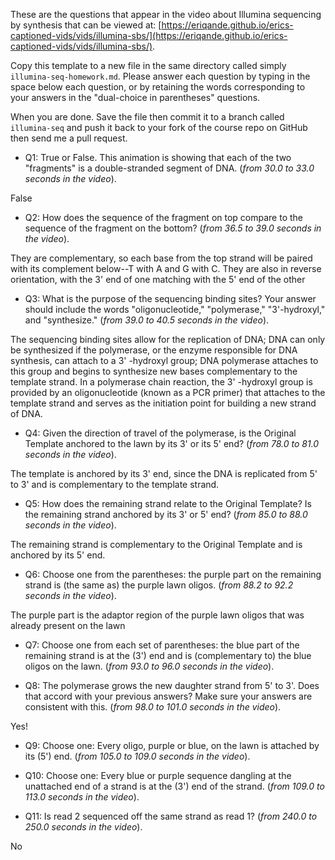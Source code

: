 

These are the questions that appear in the video about Illumina sequencing by synthesis that
can be viewed at: [https://eriqande.github.io/erics-captioned-vids/vids/illumina-sbs/](https://eriqande.github.io/erics-captioned-vids/vids/illumina-sbs/).

Copy this template to a new file in the same directory called simply
`illumina-seq-homework.md`.  Please answer each question by typing in the space below each question, or by retaining the words corresponding to
your answers in the "dual-choice in parentheses" questions.

When you are done.  Save the file then commit it
to a branch called `illumina-seq` and push it back to your
fork of the course repo on GitHub then send me a pull request.



* Q1: True or False. This animation is showing that each of the two "fragments" is a double-stranded segment of DNA. (_from 30.0 to 33.0 seconds in the video_).

False

* Q2: How does the sequence of the fragment on top compare to the sequence of the fragment on the bottom? (_from 36.5 to 39.0 seconds in the video_).

They are complementary, so each base from the top strand will be paired with its complement below--T with A and G with C. They are also in reverse orientation, with the 3' end of one matching with the 5' end of the other

* Q3: What is the purpose of the sequencing binding sites? Your answer should include the words "oligonucleotide," "polymerase," "3'-hydroxyl," and "synthesize." (_from 39.0 to 40.5 seconds in the video_).

The sequencing binding sites allow for the replication of DNA; DNA can only be synthesized if the polymerase, or the enzyme responsible for DNA synthesis, can attach to a 3' -hydroxyl group; DNA polymerase attaches to this group and begins to synthesize new bases complementary to the template strand. In a polymerase chain reaction, the 3' -hydroxyl group is provided by an oligonucleotide (known as a PCR primer) that attaches to the template strand and serves as the initiation point for building a new strand of DNA.

* Q4: Given the direction of travel of the polymerase, is the Original Template anchored to the lawn by its 3' or its 5' end? (_from 78.0 to 81.0 seconds in the video_).

The template is anchored by its 3' end, since the DNA is replicated from 5' to 3' and is complementary to the template strand.

* Q5: How does the remaining strand relate to the Original Template? Is the remaining strand anchored by its 3' or 5' end? (_from 85.0 to 88.0 seconds in the video_).

The remaining strand is complementary to the Original Template and is anchored by its 5' end.

* Q6: Choose one from the parentheses: the purple part on the remaining strand is (the same as) the purple lawn oligos.  (_from 88.2 to 92.2 seconds in the video_).

The purple part is the adaptor region of the purple lawn oligos that was already present on the lawn

* Q7: Choose one from each set of parentheses: the blue part of the remaining strand is at the (3') end and is (complementary to) the blue oligos on the lawn.  (_from 93.0 to 96.0 seconds in the video_).



* Q8: The polymerase grows the new daughter strand from 5' to 3'.  Does that accord with your previous answers?  Make sure your answers are consistent with this. (_from 98.0 to 101.0 seconds in the video_).

Yes!

* Q9: Choose one: Every oligo, purple or blue, on the lawn is attached by its (5') end. (_from 105.0 to 109.0 seconds in the video_).



* Q10: Choose one: Every blue or purple sequence dangling at the unattached end of a strand is at the (3') end of the strand. (_from 109.0 to 113.0 seconds in the video_).



* Q11: Is read 2 sequenced off the same strand as read 1? (_from 240.0 to 250.0 seconds in the video_).

No